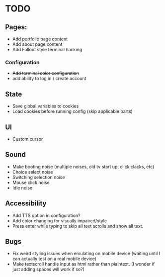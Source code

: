 # TODO

## Pages:
- Add portfolio page content
- Add about page content
- Add Fallout style terminal hacking
  
### Configuration
- ~~Add terminal color configuration~~
- add ability to log in / create account

## State
- Save global variables to cookies
- Load cookies before running config (skip applicable parts) 

## UI
- Custom cursor

## Sound
- Make booting noise (multiple noises, old tv start up, click clacks, etc)
- Choice select noise
- Switching selection noise
- Mouse click noise
- Idle noise

## Accessibility
- Add TTS option in configuration?
- Add color changing for visually impaired/style
- Press enter while typing to skip all text scrolls and show all text.

## Bugs
- Fix weird styling issues when emulating on mobile device (waiting until I can actually test on a real mobile device)
- Make textscroll handle input as html rather than plaintext. (I wonder if just adding spaces will work if so?)
